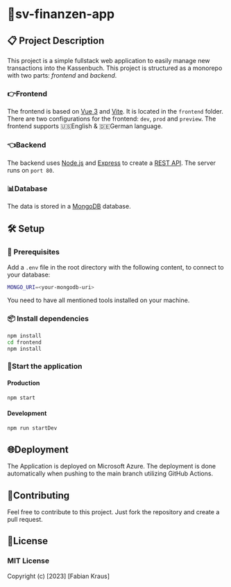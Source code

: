 # 📖sv-finanzen-app 

## 📋 Project Description
This project is a simple fullstack web application to easily manage new transactions into the Kassenbuch. 
This project is structured as a monorepo with two parts: *frontend* and *backend*.

### 👉Frontend
The frontend is based on [Vue 3](https://v3.vuejs.org/) and [Vite](https://vitejs.dev/).
It is located in the `frontend` folder.
There are two configurations for the frontend: `dev`, `prod` and `preview`.
The frontend supports 🇺🇸English & 🇩🇪German language.

### 👈Backend
The backend uses [Node.js](https://nodejs.org/en/) and [Express](https://expressjs.com/) to create a [REST API](https://en.wikipedia.org/wiki/Representational_state_transfer).
The server runs on `port 80`.

### 📊Database
The data is stored in a [MongoDB](https://www.mongodb.com/) database.

## 🛠️ Setup
### 🔧 Prerequisites
Add a `.env` file in the root directory with the following content, to connect to your database:
```bash
MONGO_URI=<your-mongodb-uri>
```
You need to have all mentioned tools installed on your machine.

### 📦 Install dependencies
```bash
npm install
cd frontend
npm install
```

### 🚀Start the application
#### Production
```bash
npm start
```
#### Development
```bash
npm run startDev
```

## 🌐Deployment
The Application is deployed on Microsoft Azure. The deployment is done automatically when pushing to the main branch utilizing GitHub Actions.

## 🙌Contributing
Feel free to contribute to this project. Just fork the repository and create a pull request.

## 📝License

### MIT License
Copyright (c) [2023] [Fabian Kraus]


